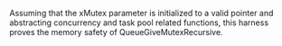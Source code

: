 Assuming that the xMutex parameter is initialized to a valid pointer and
abstracting concurrency and task pool related functions, this harness
proves the memory safety of QueueGiveMutexRecursive.
